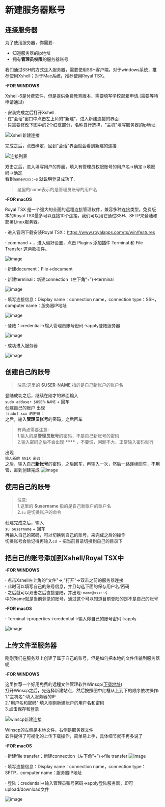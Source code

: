 # 新建服务器账号

## 连接服务器

为了使用服务器，你需要:

* 知道服务器的ip地址  
* 拥有**管理员权限**的服务器账号  

我们通过SSH的方式连入服务器，需要使用SSH客户端。对于windows系统，推荐使用Xshell；对于Mac系统，推荐使用Royal TSX。

**-FOR WINDOWS**

Xshell-6是付费软件，但是提供免费教育版本，需要填写学校邮箱申请.(需要等待申请通过)  

·  安装完成之后打开Xshell.  
·  在"会话"窗口中点击左上角的"新建"，进入新建连接的界面.  
·  只需要修改下图中的2个红框部分，名称自行选择，"主机"填写服务器的ip地址.

![Xshell新建连接](../../img/part1/xshell-create_session.png)

完成之后，点击确定，回到"会话"界面就会看到新建的连接.

![连接列表](../../img/part1/xshell-session_list.png)

双击之后，进入填写用户的界面，填入有管理员权限账号的用户名-&gt;确定-&gt;填密码-&gt;确定.  
看到`name@xxx:~$` 就说明登录成功了.

> 这里的name表示的是管理员账号的用户名



**-FOR macOS**

Royal TSX 是一个强大的全面的远程连接管理软件，兼容多种连接类型。免费版本的Royal TSX最多可以连接10个连接。我们可以用它通过SSH、SFTP来登陆和部署Linux服务器。

·  进入官网下载安装Royal TSX：https://www.royalapps.com/ts/win/features

·  command + ，进入偏好设置，点击 Plugins 添加插件 Terminal 和 File Transfer 这两款插件。

![image](https://user-images.githubusercontent.com/35798056/133458571-03b391ba-9ac9-4bd5-a23f-91cdcc879bc0.png)

·  新建document：File->document

·  新建terminal：新建connection（左下角”+”)->terminal

![image](https://user-images.githubusercontent.com/35798056/133459252-5c6c7c8e-7fdf-49b7-90d8-87b64b7d1ff1.png)

·  填写连接信息：Display name：connection name，connection type：SSH，computer name：服务器IP地址

![image](https://user-images.githubusercontent.com/35798056/133459375-f35dc98e-fb0b-4bdf-ab2a-74106bfc1e15.png)

·  登陆：credential->输入管理员账号密码->apply登陆服务器

![image](https://user-images.githubusercontent.com/35798056/133459434-16cdf54e-dee0-4c2d-997f-ced5e793911b.png)

·  成功进入服务器

![image](https://user-images.githubusercontent.com/35798056/133459502-af1639b5-1b51-4aab-816a-e364bbed4ac6.png)


## 创建自己的账号

> 注意:这里的 **$USER-NAME** 指的是自己新账户的账户名

登陆成功之后，继续在刚才的界面输入  
`sudo adduser $USER-NAME` + 回车  
创建自己的账户 出现  
`[sudo] xxx 的密码：`  
之后，输入**管理员帐号**的密码，之后回车

> 有两点需要注意:  
> 1.输入的是**管理员账号**的密码，不是自己新账号的密码  
> 2.输入密码之后不会出现 **\*\*\*\*** ，不要慌，问题不大，正常输入密码就行

出现  
`输入新的 UNIX 密码：`  
之后，输入自己**新帐号**的密码，之后回车，再输入一次，然后一路连续回车，不用管，直到创建完成
![image](https://user-images.githubusercontent.com/35798056/133459657-08239a10-9ee4-40af-80a3-5fe0db2b1a25.png)


## 使用自己的账号

> 注意:  
> 1.这里的 **$username** 指的是自己新账户的账户名  
> 2.`su` 是切换账户的命令

创建完成之后，输入  
`su $username` + 回车  
再输入自己的密码，可以切换到自己的账号，来完成之后的操作  
切换账号会后记得再输入`cd ~` 把当前目录切换到自己的目录下

## 把自己的账号添加到Xshell/Royal TSX中

**-FOR WINDOWS**

·  点击Xshell左上角的"文件"->;"打开"->双击之前的服务器连接  
·  此时可以填写自己的账号信息，并且勾选下面的保存用户名/密码  
·  之后就可以双击之后直接登陆，并出现:
`name@xxx:~$`  
中的name就是当前登录的账号，通过这个可以知道目前登陆的是不是自己的账号


**-FOR macOS**

·  Terminal->properties->credential->输入你自己的账号密码->apply

![image](https://user-images.githubusercontent.com/35798056/133460887-c9bc261c-743a-436e-8169-f93b5999d225.png)


## 上传文件至服务器

刚刚我们在服务器上创建了属于自己的账号，但是如何把本地的文件传输到服务器呢  

**-FOR WINDOWS**

这里推荐一个好用免费的远程文件管理软件Winscp([下载地址](https://winscp.net/eng/download.php))  
打开Winscp之后，先选择新建站点，然后按照图中红框从上到下的顺序依次操作:  
1."主机名":填入服务器的IP  
2."用户名和密码":填入刚刚新建账户的用户名和密码  
3.点击保存和登录

![winscp新建连接](../../img/part1/winscp.png)

Winscp的左侧是本地文件，右侧是服务器文件  
软件提供了可视化的上传下载操作，简单易上手，具体细节就不再多说了


**-FOR macOS**

·  新建file transfer：新建connection（左下角”+”)->file transfer
![image](https://user-images.githubusercontent.com/35798056/133461352-e039b856-8f78-4cb7-a64f-ebad199396e3.png)

·  填写连接信息：Display name：connection name，connection type：SFTP，computer name：服务器IP地址

·  登陆：credential->输入管理员账号密码->apply登陆服务器，即可upload/download文件

![image](https://user-images.githubusercontent.com/35798056/133461516-6f399234-1904-4ca6-8aa1-8f542ce7d7e2.png)


